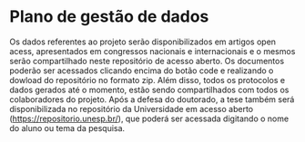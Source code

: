 # Plano de gestão de dados
Os dados referentes ao projeto serão disponibilizados em artigos open acess, apresentados em congressos nacionais e internacionais e o mesmos serão compartilhado neste repositório de acesso aberto. Os documentos poderão ser acessados clicando encima do botão code e realizando o dowload do repositório no formato zip. Além disso, todos os protocolos e dados gerados até o momento, estão sendo compartilhados com todos os colaboradores do projeto. Após a defesa do doutorado, a tese também será disponibilizada no repositório da Universidade em acesso aberto (https://repositorio.unesp.br/), que poderá ser acessada digitando o nome do aluno ou tema da pesquisa.  
